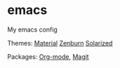 # emacs
My emacs config

Themes: 
[Material](https://github.com/cpaulik/emacs-material-theme)
[Zenburn](https://github.com/bbatsov/zenburn-emacs)
[Solarized](https://github.com/bbatsov/solarized-emacs)

Packages:
[Org-mode](http://orgmode.org/), 
[Magit](https://github.com/magit/magit)


